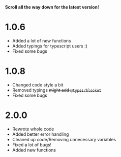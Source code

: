 **Scroll all the way down for the latest version!**

# 1.0.6

- Added a lot of new functions
- Added typings for typescript users :)
- Fixed some bugs

# 1.0.8

- Changed code style a bit
- Removed typings ~~might add `@types/blooket`~~
- Fixed some bugs

# 2.0.0

- Rewrote whole code
- Added better error handling
- Cleaned up code/Removing unnecessary variables
- Fixed a lot of bugs!
- Added new functions
